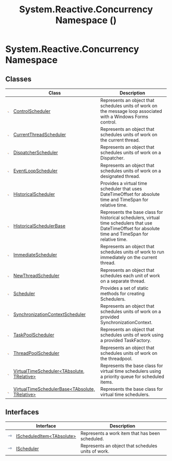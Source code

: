 ﻿---
title: System.Reactive.Concurrency Namespace ()
TOCTitle: System.Reactive.Concurrency
ms:assetid: N:System.Reactive.Concurrency
ms:mtpsurl: https://msdn.microsoft.com/en-us/library/system.reactive.concurrency(v=VS.103)
ms:contentKeyID: 36068459
ms.date: 06/28/2011
mtps_version: v=VS.103
f1_keywords:
- System.Reactive.Concurrency
dev_langs:
- CSharp
- JScript
- VB
- FSharp
---

# System.Reactive.Concurrency Namespace

## Classes

<table>
<thead>
<tr class="header">
<th> </th>
<th>Class</th>
<th>Description</th>
</tr>
</thead>
<tbody>
<tr class="odd">
<td><img src="images\Hh212009.pubclass(en-us,VS.103).gif" title="Public class" alt="Public class" /></td>
<td><a href="hh212067(v=vs.103).md">ControlScheduler</a></td>
<td>Represents an object that schedules units of work on the message loop associated with a Windows Forms control.</td>
</tr>
<tr class="even">
<td><img src="images\Hh212009.pubclass(en-us,VS.103).gif" title="Public class" alt="Public class" /></td>
<td><a href="hh229629(v=vs.103).md">CurrentThreadScheduler</a></td>
<td>Represents an object that schedules units of work on the current thread.</td>
</tr>
<tr class="odd">
<td><img src="images\Hh212009.pubclass(en-us,VS.103).gif" title="Public class" alt="Public class" /></td>
<td><a href="hh229104(v=vs.103).md">DispatcherScheduler</a></td>
<td>Represents an object that schedules units of work on a Dispatcher.</td>
</tr>
<tr class="even">
<td><img src="images\Hh212009.pubclass(en-us,VS.103).gif" title="Public class" alt="Public class" /></td>
<td><a href="hh229275(v=vs.103).md">EventLoopScheduler</a></td>
<td>Represents an object that schedules units of work on a designated thread.</td>
</tr>
<tr class="odd">
<td><img src="images\Hh212009.pubclass(en-us,VS.103).gif" title="Public class" alt="Public class" /></td>
<td><a href="hh229031(v=vs.103).md">HistoricalScheduler</a></td>
<td>Provides a virtual time scheduler that uses DateTimeOffset for absolute time and TimeSpan for relative time.</td>
</tr>
<tr class="even">
<td><img src="images\Hh212009.pubclass(en-us,VS.103).gif" title="Public class" alt="Public class" /></td>
<td><a href="hh212106(v=vs.103).md">HistoricalSchedulerBase</a></td>
<td>Represents the base class for historical schedulers, virtual time schedulers that use DateTimeOffset for absolute time and TimeSpan for relative time.</td>
</tr>
<tr class="odd">
<td><img src="images\Hh212009.pubclass(en-us,VS.103).gif" title="Public class" alt="Public class" /></td>
<td><a href="hh229588(v=vs.103).md">ImmediateScheduler</a></td>
<td>Represents an object that schedules units of work to run immediately on the current thread.</td>
</tr>
<tr class="even">
<td><img src="images\Hh212009.pubclass(en-us,VS.103).gif" title="Public class" alt="Public class" /></td>
<td><a href="hh229312(v=vs.103).md">NewThreadScheduler</a></td>
<td>Represents an object that schedules each unit of work on a separate thread.</td>
</tr>
<tr class="odd">
<td><img src="images\Hh212009.pubclass(en-us,VS.103).gif" title="Public class" alt="Public class" /></td>
<td><a href="hh229170(v=vs.103).md">Scheduler</a></td>
<td>Provides a set of static methods for creating Schedulers.</td>
</tr>
<tr class="even">
<td><img src="images\Hh212009.pubclass(en-us,VS.103).gif" title="Public class" alt="Public class" /></td>
<td><a href="hh211674(v=vs.103).md">SynchronizationContextScheduler</a></td>
<td>Represents an object that schedules units of work on a provided SynchronizationContext.</td>
</tr>
<tr class="odd">
<td><img src="images\Hh212009.pubclass(en-us,VS.103).gif" title="Public class" alt="Public class" /></td>
<td><a href="hh229933(v=vs.103).md">TaskPoolScheduler</a></td>
<td>Represents an object that schedules units of work using a provided TaskFactory.</td>
</tr>
<tr class="even">
<td><img src="images\Hh212009.pubclass(en-us,VS.103).gif" title="Public class" alt="Public class" /></td>
<td><a href="hh229468(v=vs.103).md">ThreadPoolScheduler</a></td>
<td>Represents an object that schedules units of work on the threadpool.</td>
</tr>
<tr class="odd">
<td><img src="images\Hh212009.pubclass(en-us,VS.103).gif" title="Public class" alt="Public class" /></td>
<td><a href="hh229068(v=vs.103).md">VirtualTimeScheduler&lt;TAbsolute, TRelative&gt;</a></td>
<td>Represents the base class for virtual time schedulers using a priority queue for scheduled items.</td>
</tr>
<tr class="even">
<td><img src="images\Hh212009.pubclass(en-us,VS.103).gif" title="Public class" alt="Public class" /></td>
<td><a href="hh229167(v=vs.103).md">VirtualTimeSchedulerBase&lt;TAbsolute, TRelative&gt;</a></td>
<td>Represents the base class for virtual time schedulers.</td>
</tr>
</tbody>
</table>

## Interfaces

<table>
<thead>
<tr class="header">
<th> </th>
<th>Interface</th>
<th>Description</th>
</tr>
</thead>
<tbody>
<tr class="odd">
<td><img src="images\Hh212009.pubinterface(en-us,VS.103).gif" title="Public interface" alt="Public interface" /></td>
<td><a href="hh229771(v=vs.103).md">IScheduledItem&lt;TAbsolute&gt;</a></td>
<td>Represents a work item that has been scheduled.</td>
</tr>
<tr class="even">
<td><img src="images\Hh212009.pubinterface(en-us,VS.103).gif" title="Public interface" alt="Public interface" /></td>
<td><a href="hh229149(v=vs.103).md">IScheduler</a></td>
<td>Represents an object that schedules units of work.</td>
</tr>
</tbody>
</table>

